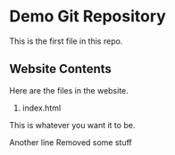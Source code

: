 # Demo Git Repository

This is the first file in this repo.

## Website Contents

Here are the files in the website.

1. index.html

This is whatever you want it to be.

Another line
Removed some stuff

